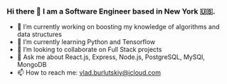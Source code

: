 ### Hi there 👋 I am a Software Engineer based in New York 🇺🇸.



- 🔭 I’m currently working on boosting my knowledge of algorithms and data structures 
- 🌱 I’m currently learning Python and Tensorflow
- 👯 I’m looking to collaborate on Full Stack projects
- 💬 Ask me about React.js, Express, Node.js, PostgreSQL, MySQl, MongoDB
- 📫 How to reach me: vlad.burlutskiy@icloud.com

